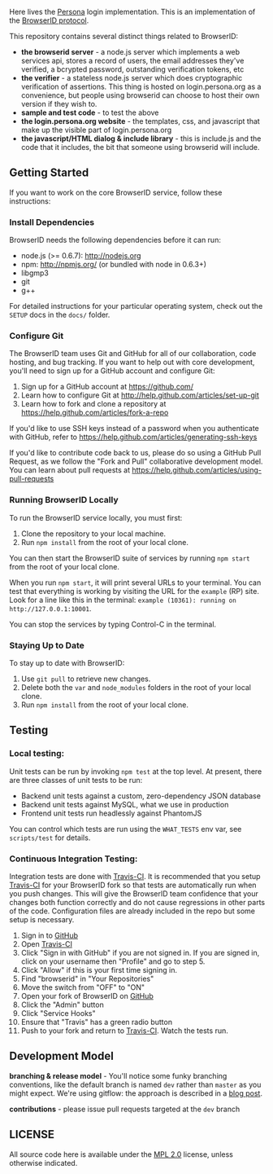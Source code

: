 <!-- This Source Code Form is subject to the terms of the Mozilla Public
   - License, v. 2.0. If a copy of the MPL was not distributed with this
   - file, You can obtain one at http://mozilla.org/MPL/2.0/. -->

Here lives the [Persona][] login implementation. This is an implementation of the
[BrowserID protocol][].

  [Persona]: https://browserid.org
  [BrowserID protocol]: https://github.com/mozilla/id-specs

This repository contains several distinct things related to BrowserID:

  * **the browserid server** - a node.js server which implements a web services api, stores a record of users, the email addresses they've verified, a bcrypted password, outstanding verification tokens, etc
  * **the verifier** - a stateless node.js server which does cryptographic verification of assertions. This thing is hosted on login.persona.org as a convenience, but people using browserid can choose to host their own version if they wish to.
  * **sample and test code** - to test the above
  * **the login.persona.org website** - the templates, css, and javascript that make up the visible part of login.persona.org
  * **the javascript/HTML dialog & include library** - this is include.js and the code that it includes, the bit that someone using browserid will include.

## Getting Started

If you want to work on the core BrowserID service, follow these instructions:

### Install Dependencies

BrowserID needs the following dependencies before it can run:

* node.js (>= 0.6.7): http://nodejs.org
* npm: http://npmjs.org/ (or bundled with node in 0.6.3+)
* libgmp3
* git
* g++

For detailed instructions for your particular operating system, check out the `SETUP` docs in the `docs/` folder.

### Configure Git

The BrowserID team uses Git and GitHub for all of our collaboration, code hosting, and bug tracking. If you want to help out with core development, you'll need to sign up for a GitHub account and configure Git:

1. Sign up for a GitHub account at https://github.com/
2. Learn how to configure Git at http://help.github.com/articles/set-up-git
3. Learn how to fork and clone a repository at https://help.github.com/articles/fork-a-repo

If you'd like to use SSH keys instead of a password when you authenticate with GitHub, refer to https://help.github.com/articles/generating-ssh-keys

If you'd like to contribute code back to us, please do so using a GitHub Pull Request, as we follow the "Fork and Pull" collaborative development model. You can learn about pull requests at https://help.github.com/articles/using-pull-requests

### Running BrowserID Locally

To run the BrowserID service locally, you must first:

1. Clone the repository to your local machine.
2. Run `npm install` from the root of your local clone.

You can then start the BrowserID suite of services by running `npm start` from the root of your local clone.

When you run `npm start`, it will print several URLs to your terminal. You can test that everything is working by visiting the URL for the `example` (RP) site. Look for a line like this in the terminal: `example (10361): running on http://127.0.0.1:10001`.

You can stop the services by typing Control-C in the terminal.

### Staying Up to Date

To stay up to date with BrowserID:

1. Use `git pull` to retrieve new changes.
2. Delete both the `var` and `node_modules` folders in the root of your local clone.
3. Run `npm install` from the root of your local clone.

## Testing

### Local testing:
Unit tests can be run by invoking `npm test` at the top level.  At present,
there are three classes of unit tests to be run:

  * Backend unit tests against a custom, zero-dependency JSON database
  * Backend unit tests against MySQL, what we use in production
  * Frontend unit tests run headlessly against PhantomJS

You can control which tests are run using the `WHAT_TESTS` env var, see
`scripts/test` for details.

### Continuous Integration Testing:
Integration tests are done with [Travis-CI][]. It is recommended that you setup [Travis-CI][] for your BrowserID fork so that tests are automatically run when you push changes. This will give the BrowserID team confidence that your changes both function correctly and do not cause regressions in other parts of the code.  Configuration files are already included in the repo but some setup is necessary.

1. Sign in to [GitHub][]
2. Open [Travis-CI][]
3. Click "Sign in with GitHub" if you are not signed in. If you are signed in, click on your username then "Profile" and go to step 5.
4. Click "Allow" if this is your first time signing in.
5. Find "browserid" in "Your Repositories"
6. Move the switch from "OFF" to "ON"
7. Open your fork of BrowserID on [GitHub][]
8. Click the "Admin" button
9. Click "Service Hooks"
10. Ensure that "Travis" has a green radio button
11. Push to your fork and return to [Travis-CI][]. Watch the tests run.

  [Travis-CI]: http://travis-ci.org
  [GitHub]: https://github.com

## Development Model

**branching & release model** - You'll notice some funky branching conventions, like the default branch is named `dev` rather than `master` as you might expect.  We're using gitflow: the approach is described in a [blog post](http://lloyd.io/applying-gitflow).

**contributions** - please issue pull requests targeted at the `dev` branch

## LICENSE

All source code here is available under the [MPL 2.0][] license, unless
otherwise indicated.

  [MPL 2.0]: https://mozilla.org/MPL/2.0/
